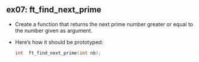 ## ex07: ft_find_next_prime ##

- Create a function that returns the next prime number greater or equal to the number given as argument.
- Here’s how it should be prototyped:

   ```c
   int	ft_find_next_prime(int nb);